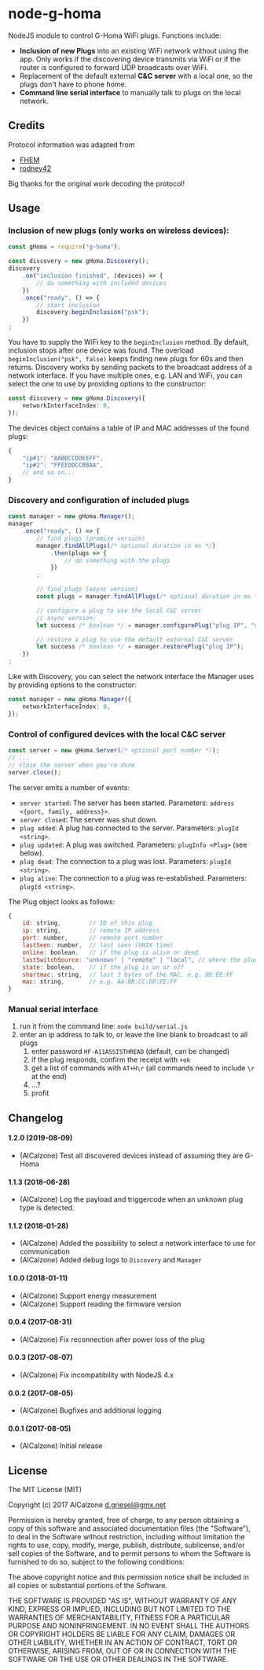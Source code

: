 # node-g-homa

NodeJS module to control G-Homa WiFi plugs. Functions include:
* **Inclusion of new Plugs** into an existing WiFi network without using the app. 
Only works if the discovering device transmits via WiFi or 
if the router is configured to forward UDP broadcasts over WiFi.
* Replacement of the default external **C&C server** with a local one, so the plugs don't have to phone home.
* **Command line serial interface** to manually talk to plugs on the local network.

## Credits
Protocol information was adapted from 
* [FHEM](https://svn.fhem.de/trac/browser/trunk/fhem/FHEM/53_GHoma.pm)
* [rodney42](https://github.com/rodney42/node-ghoma/blob/master/ghoma.js)

Big thanks for the original work decoding the protocol!

## Usage

### Inclusion of new plugs (only works on wireless devices):
```ts
const gHoma = require("g-homa");

const discovery = new gHoma.Discovery();
discovery
    .on("inclusion finished", (devices) => {
        // do something with included devices
    })
    .once("ready", () => {
        // start inclusion
        discovery.beginInclusion("psk");
    })
;
```
You have to supply the WiFi key to the `beginInclusion` method. By default, inclusion stops after one device was found.
The overload `beginInclusion("psk", false)` keeps finding new plugs for 60s and then returns.
Discovery works by sending packets to the broadcast address of a network interface. If you have multiple ones, e.g. LAN and WiFi, you can select the one to use by providing options to the constructor:
```ts
const discovery = new gHoma.Discovery({
    networkInterfaceIndex: 0,
});
```

The devices object contains a table of IP and MAC addresses of the found plugs:
```js
{
    "ip#1": "AABBCCDDEEFF",
    "ip#2": "FFEEDDCCBBAA",
    // and so on...
}
```

### Discovery and configuration of included plugs
```ts
const manager = new gHoma.Manager();
manager
    .once("ready", () => {
        // find plugs (promise version)
        manager.findAllPlugs(/* optional duration in ms */)
            .then(plugs => {
                // do something with the plugs
            })
        ;

        // find plugs (async version)
        const plugs = manager.findAllPlugs(/* optional duration in ms */);

        // configure a plug to use the local C&C server
        // async version:
        let success /* boolean */ = manager.configurePlug("plug IP", "server IP", serverPort);

        // restore a plug to use the default external C&C server
        let success /* boolean */ = manager.restorePlug("plug IP");
    })
;
```
Like with Discovery, you can select the network interface the Manager uses by providing options to the constructor:
```ts
const manager = new gHoma.Manager({
    networkInterfaceIndex: 0,
});
```

### Control of configured devices with the local C&C server
```ts
const server = new gHoma.Server(/* optional port number */);
// ...
// close the server when you're done
server.close();
```

The server emits a number of events:
- `server started`: The server has been started. Parameters: `address <{port, family, address}>`.
- `server closed`: The server was shut down.
- `plug added`: A plug has connected to the server. Parameters: `plugId <string>`.
- `plug updated`: A plug was switched. Parameters: `plugInfo <Plug>` (see below).
- `plug dead`: The connection to a plug was lost. Parameters: `plugId <string>`.
- `plug alive`: The connection to a plug was re-established. Parameters: `plugId <string>`.

The Plug object looks as follows:
```js
{
    id: string,        // ID of this plug
    ip: string,        // remote IP address
    port: number,      // remote port number
    lastSeen: number,  // last seen (UNIX time)
    online: boolean,   // if the plug is alive or dead
    lastSwitchSource: "unknown" | "remote" | "local", // where the plug was last switched from
    state: boolean,    // if the plug is on or off
    shortmac: string,  // last 3 bytes of the MAC, e.g. DD:EE:FF
    mac: string,       // e.g. AA:BB:CC:DD:EE:FF
}
```

### Manual serial interface
1. run it from the command line: `node build/serial.js`
1. enter an ip address to talk to, or leave the line blank to broadcast to all plugs
    1. enter password `HF-A11ASSISTHREAD` (default, can be changed)
    1. if the plug responds, confirm the receipt with `+ok`
    1. get a list of commands with `AT+H\r` (all commands need to include `\r` at the end)
    1. ...?
    1. profit

## Changelog

#### 1.2.0 (2019-08-09)
* (AlCalzone) Test all discovered devices instead of assuming they are G-Homa 

#### 1.1.3 (2018-06-28)
* (AlCalzone) Log the payload and triggercode when an unknown plug type is detected.

#### 1.1.2 (2018-01-28)
* (AlCalzone) Added the possibility to select a network interface to use for communication
* (AlCalzone) Added debug logs to `Discovery` and `Manager`

#### 1.0.0 (2018-01-11)
* (AlCalzone) Support energy measurement
* (AlCalzone) Support reading the firmware version

#### 0.0.4 (2017-08-31)
* (AlCalzone) Fix reconnection after power loss of the plug

#### 0.0.3 (2017-08-07)
* (AlCalzone) Fix incompatibility with NodeJS 4.x

#### 0.0.2 (2017-08-05)
* (AlCalzone) Bugfixes and additional logging

#### 0.0.1 (2017-08-05)
* (AlCalzone) Initial release


## License
The MIT License (MIT)

Copyright (c) 2017 AlCalzone <d.griesel@gmx.net>

Permission is hereby granted, free of charge, to any person obtaining a copy
of this software and associated documentation files (the "Software"), to deal
in the Software without restriction, including without limitation the rights
to use, copy, modify, merge, publish, distribute, sublicense, and/or sell
copies of the Software, and to permit persons to whom the Software is
furnished to do so, subject to the following conditions:

The above copyright notice and this permission notice shall be included in
all copies or substantial portions of the Software.

THE SOFTWARE IS PROVIDED "AS IS", WITHOUT WARRANTY OF ANY KIND, EXPRESS OR
IMPLIED, INCLUDING BUT NOT LIMITED TO THE WARRANTIES OF MERCHANTABILITY,
FITNESS FOR A PARTICULAR PURPOSE AND NONINFRINGEMENT. IN NO EVENT SHALL THE
AUTHORS OR COPYRIGHT HOLDERS BE LIABLE FOR ANY CLAIM, DAMAGES OR OTHER
LIABILITY, WHETHER IN AN ACTION OF CONTRACT, TORT OR OTHERWISE, ARISING FROM,
OUT OF OR IN CONNECTION WITH THE SOFTWARE OR THE USE OR OTHER DEALINGS IN
THE SOFTWARE.
